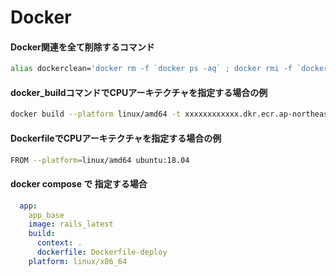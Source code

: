# Docker

#### Docker関連を全て削除するコマンド

``` bash
alias dockerclean='docker rm -f `docker ps -aq` ; docker rmi -f `docker images -q` ; docker volume rm $(docker volume ls -qf dangling=true) ; docker builder prune -af ; docker network prune -f ; docker system df'
```

#### docker_buildコマンドでCPUアーキテクチャを指定する場合の例

``` bash
docker build --platform linux/amd64 -t xxxxxxxxxxxx.dkr.ecr.ap-northeast-1.amazonaws.com/h4b-ecs-helloworld:0.0.1 .
```

#### DockerfileでCPUアーキテクチャを指定する場合の例

``` bash
FROM --platform=linux/amd64 ubuntu:18.04
```

#### docker compose で 指定する場合

``` yml
  app:
    app_base
    image: rails_latest
    build:
      context: .
      dockerfile: Dockerfile-deploy
    platform: linux/x86_64
```
